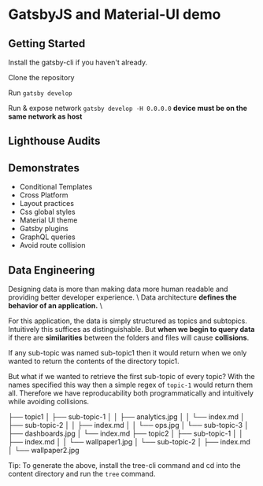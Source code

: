 # GatsbyJS and Material-UI demo

## Getting Started

Install the gatsby-cli if you haven't already.

Clone the repository

Run `gatsby develop`

Run & expose network `gatsby develop -H 0.0.0.0` **device must be on the same network as host**

## Lighthouse Audits

## Demonstrates

* Conditional Templates
* Cross Platform
* Layout practices
* Css global styles
* Material UI theme
* Gatsby plugins
* GraphQL queries
* Avoid route collision

## Data Engineering

Designing data is more than making data more human readable and providing better developer experience. \\
Data architecture **defines the behavior of an application.** \\

For this application, the data is simply structured as topics and subtopics.
Intuitively this suffices as distinguishable.
But **when we begin to query data** if there are **similarities** between the folders and files will cause **collisions**.

If any sub-topic was named sub-topic1 then it would return when we only wanted to return the contents of the directory topic1.

But what if we wanted to retrieve the first sub-topic of every topic?
With the names specified this way then a simple regex of `topic-1` would return them all.
Therefore we have reproducability both programmatically and intuitively while avoiding collisions.

├── topic1
│   ├── sub-topic-1
│   │   ├── analytics.jpg
│   │   └── index.md
│   ├── sub-topic-2
│   │   ├── index.md
│   │   └── ops.jpg
│   └── sub-topic-3
│       ├── dashboards.jpg
│       └── index.md
├── topic2
│   ├── sub-topic-1
│   │   ├── index.md
│   │   └── wallpaper1.jpg
│   └── sub-topic-2
│       ├── index.md
│       └── wallpaper2.jpg

Tip: To generate the above, install the tree-cli command and cd into the content directory and run the `tree` command.
